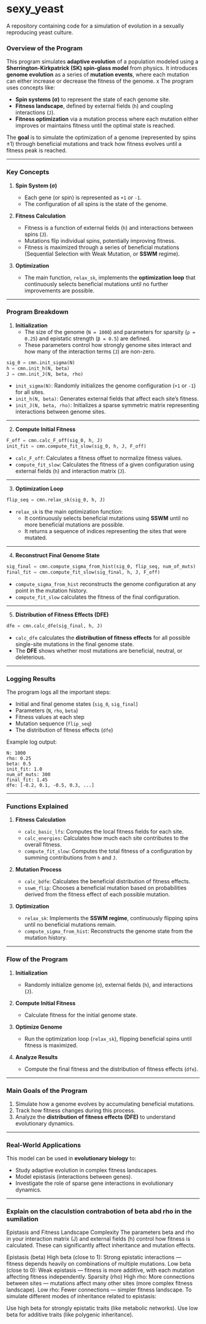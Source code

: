 # sexy_yeast
A repository containing code for a simulation of evolution in a sexually reproducing yeast culture.


### **Overview of the Program**

This program simulates **adaptive evolution** of a population modeled using a **Sherrington-Kirkpatrick (SK) spin-glass model** from physics. It introduces **genome evolution** as a series of **mutation events**, where each mutation can either increase or decrease the fitness of the genome.
x
The program uses concepts like:
- **Spin systems (σ)** to represent the state of each genome site.
- **Fitness landscape**, defined by external fields (`h`) and coupling interactions (`J`).
- **Fitness optimization** via a mutation process where each mutation either improves or maintains fitness until the optimal state is reached.
  
The **goal** is to simulate the optimization of a genome (represented by spins ±1) through beneficial mutations and track how fitness evolves until a fitness peak is reached.

---

### **Key Concepts**
1. **Spin System (σ)**
   - Each gene (or spin) is represented as `+1` or `-1`.
   - The configuration of all spins is the state of the genome.

2. **Fitness Calculation**
   - Fitness is a function of external fields (`h`) and interactions between spins (`J`).
   - Mutations flip individual spins, potentially improving fitness.
   - Fitness is maximized through a series of beneficial mutations (Sequential Selection with Weak Mutation, or **SSWM** regime).

3. **Optimization**
   - The main function, `relax_sk`, implements the **optimization loop** that continuously selects beneficial mutations until no further improvements are possible.

---

### **Program Breakdown**

1. **Initialization**
   - The size of the genome (`N = 1000`) and parameters for sparsity (`ρ = 0.25`) and epistatic strength (`β = 0.5`) are defined.
   - These parameters control how strongly genome sites interact and how many of the interaction terms (`J`) are non-zero.

```python
sig_0 = cmn.init_sigma(N)
h = cmn.init_h(N, beta)
J = cmn.init_J(N, beta, rho)
```

- `init_sigma(N)`: Randomly initializes the genome configuration (`+1` or `-1`) for all sites.
- `init_h(N, beta)`: Generates external fields that affect each site’s fitness.
- `init_J(N, beta, rho)`: Initializes a sparse symmetric matrix representing interactions between genome sites.

---

2. **Compute Initial Fitness**
```python
F_off = cmn.calc_F_off(sig_0, h, J)
init_fit = cmn.compute_fit_slow(sig_0, h, J, F_off)
```

- `calc_F_off`: Calculates a fitness offset to normalize fitness values.
- `compute_fit_slow`: Calculates the fitness of a given configuration using external fields (`h`) and interaction matrix (`J`).

---

3. **Optimization Loop**
```python
flip_seq = cmn.relax_sk(sig_0, h, J)
```

- `relax_sk` is the main optimization function:
  - It continuously selects beneficial mutations using **SSWM** until no more beneficial mutations are possible.
  - It returns a sequence of indices representing the sites that were mutated.

---

4. **Reconstruct Final Genome State**
```python
sig_final = cmn.compute_sigma_from_hist(sig_0, flip_seq, num_of_muts)
final_fit = cmn.compute_fit_slow(sig_final, h, J, F_off)
```

- `compute_sigma_from_hist` reconstructs the genome configuration at any point in the mutation history.
- `compute_fit_slow` calculates the fitness of the final configuration.

---

5. **Distribution of Fitness Effects (DFE)**
```python
dfe = cmn.calc_dfe(sig_final, h, J)
```

- `calc_dfe` calculates the **distribution of fitness effects** for all possible single-site mutations in the final genome state.
- The **DFE** shows whether most mutations are beneficial, neutral, or deleterious.

---

### **Logging Results**
The program logs all the important steps:
- Initial and final genome states (`sig_0`, `sig_final`)
- Parameters (`N`, `rho`, `beta`)
- Fitness values at each step
- Mutation sequence (`flip_seq`)
- The distribution of fitness effects (`dfe`)

Example log output:
```
N: 1000
rho: 0.25
beta: 0.5
init_fit: 1.0
num_of_muts: 300
final_fit: 1.45
dfe: [-0.2, 0.1, -0.5, 0.3, ...]
```

---

### **Functions Explained**

1. **Fitness Calculation**
   - `calc_basic_lfs`: Computes the local fitness fields for each site.
   - `calc_energies`: Calculates how much each site contributes to the overall fitness.
   - `compute_fit_slow`: Computes the total fitness of a configuration by summing contributions from `h` and `J`.

2. **Mutation Process**
   - `calc_bdfe`: Calculates the beneficial distribution of fitness effects.
   - `sswm_flip`: Chooses a beneficial mutation based on probabilities derived from the fitness effect of each possible mutation.

3. **Optimization**
   - `relax_sk`: Implements the **SSWM regime**, continuously flipping spins until no beneficial mutations remain.
   - `compute_sigma_from_hist`: Reconstructs the genome state from the mutation history.

---

### **Flow of the Program**
1. **Initialization**
   - Randomly initialize genome (`σ`), external fields (`h`), and interactions (`J`).
   
2. **Compute Initial Fitness**
   - Calculate fitness for the initial genome state.

3. **Optimize Genome**
   - Run the optimization loop (`relax_sk`), flipping beneficial spins until fitness is maximized.

4. **Analyze Results**
   - Compute the final fitness and the distribution of fitness effects (`dfe`).

---

### **Main Goals of the Program**
1. Simulate how a genome evolves by accumulating beneficial mutations.
2. Track how fitness changes during this process.
3. Analyze the **distribution of fitness effects (DFE)** to understand evolutionary dynamics.

---

### **Real-World Applications**
This model can be used in **evolutionary biology** to:
- Study adaptive evolution in complex fitness landscapes.
- Model epistasis (interactions between genes).
- Investigate the role of sparse gene interactions in evolutionary dynamics.


---

### Explain on the claculstion contrabotion of beta abd rho in the sumilation

Epistasis and Fitness Landscape Complexity
The parameters beta and rho in your interaction matrix (J) and external fields (h) control how fitness is calculated. These can significantly affect inheritance and mutation effects.

Epistasis (beta)
High beta (close to 1): Strong epistatic interactions — fitness depends heavily on combinations of multiple mutations.
Low beta (close to 0): Weak epistasis — fitness is more additive, with each mutation affecting fitness independently.
Sparsity (rho)
High rho: More connections between sites — mutations affect many other sites (more complex fitness landscape).
Low rho: Fewer connections — simpler fitness landscape.
To simulate different modes of inheritance related to epistasis:

Use high beta for strongly epistatic traits (like metabolic networks).
Use low beta for additive traits (like polygenic inheritance).